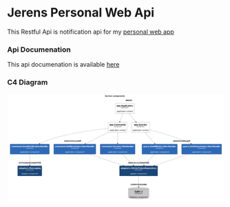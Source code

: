 # Jerens Personal Web Api
This Restful Api is notification api for my [personal web app](https://www.jerenslensun.com/)

### Api Documenation
This api documenation is available [here](jerensl.github.io/jerens-web-api/)

### C4 Diagram
![C4 Diagram](/tools/c4/out/view-notification.png)